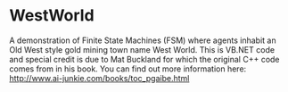 WestWorld
=========

A demonstration of Finite State Machines (FSM) where agents inhabit an Old West style gold mining town name West World.  This is VB.NET code and special credit is due to Mat Buckland for which the original C++ code comes from in his book.  You can find out more information here: http://www.ai-junkie.com/books/toc_pgaibe.html
